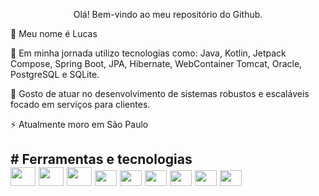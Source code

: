 <p align="center"> Olá! Bem-vindo ao meu repositório do Github.
          
<p>👋 Meu nome é Lucas

<p>🔭 Em minha jornada utilizo tecnologias como: Java, Kotlin, Jetpack Compose, Spring Boot, JPA, Hibernate, WebContainer Tomcat, Oracle, PostgreSQL e SQLite.     
          
<p>🤔 Gosto de atuar no desenvolvimento de sistemas robustos e escaláveis focado em serviços para clientes.

<p>⚡ Atualmente moro em São Paulo
          
<h2># Ferramentas e tecnologias
<div style="display"flex;">                
<img style="width: 40px; height: 30px;" src="https://cdn.jsdelivr.net/gh/devicons/devicon/icons/bash/bash-original.svg" />       
<img style="width: 40px; height: 30px;" src="https://cdn.jsdelivr.net/gh/devicons/devicon/icons/java/java-original.svg" />
<img style="width: 40px; height: 30px;" src="https://cdn.jsdelivr.net/gh/devicons/devicon@latest/icons/kotlin/kotlin-original.svg" />
<img style="width: 35px; height: 25px;" src="https://cdn.jsdelivr.net/gh/devicons/devicon/icons/spring/spring-original.svg" />
<img style="width: 35px; height: 25px;" src="https://cdn.jsdelivr.net/gh/devicons/devicon@latest/icons/hibernate/hibernate-original-wordmark.svg" />
<img style="width: 35px; height: 25px;" src="https://cdn.jsdelivr.net/gh/devicons/devicon@latest/icons/gradle/gradle-original.svg" />
<img style="width: 35px; height: 25px;" src="https://cdn.jsdelivr.net/gh/devicons/devicon@latest/icons/maven/maven-original.svg" />          
<img style="width: 35px; height: 25px;" src="https://cdn.jsdelivr.net/gh/devicons/devicon/icons/postgresql/postgresql-original.svg" />
<img style="width: 35px; height: 25px;" src="https://cdn.jsdelivr.net/gh/devicons/devicon@latest/icons/sqlite/sqlite-original.svg" /> 
<div/>          

    
